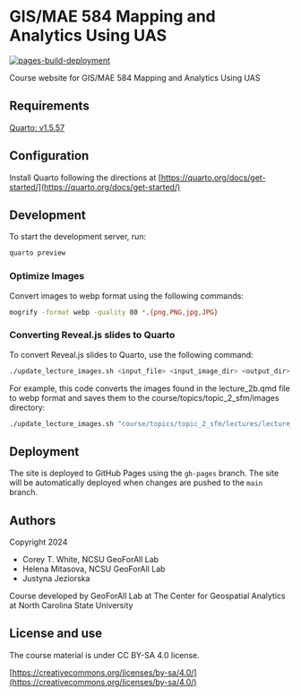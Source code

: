 # GIS/MAE 584 Mapping and Analytics Using UAS

[![pages-build-deployment](https://github.com/ncsu-geoforall-lab/gis-584-uas-course/actions/workflows/pages/pages-build-deployment/badge.svg?branch=gh-pages)](https://github.com/ncsu-geoforall-lab/gis-584-uas-course/actions/workflows/pages/pages-build-deployment)

Course website for GIS/MAE 584 Mapping and Analytics Using UAS

## Requirements

[Quarto: v1.5.57](https://quarto.org/docs/get-started/)

## Configuration

Install Quarto following the directions at [https://quarto.org/docs/get-started/](https://quarto.org/docs/get-started/)

## Development

To start the development server, run:

```bash
quarto preview
```

### Optimize Images

Convert images to webp format using the following commands:

```bash
mogrify -format webp -quality 80 *.{png,PNG,jpg,JPG}
```

### Converting Reveal.js slides to Quarto

To convert Reveal.js slides to Quarto, use the following command:

```bash
./update_lecture_images.sh <input_file> <input_image_dir> <output_dir> 
```

For example, this code converts the images found in the lecture_2b.qmd file to webp format and saves them to the course/topics/topic_2_sfm/images directory:

```bash
./update_lecture_images.sh "course/topics/topic_2_sfm/lectures/lecture_2b.qmd" "../uav-lidar-analytics-course/lectures/" "course/topics/topic_2_sfm/images
```

## Deployment

The site is deployed to GitHub Pages using the `gh-pages` branch. The site will be automatically deployed when changes are pushed to the `main` branch.

## Authors

Copyright 2024

- Corey T. White, NCSU GeoForAll Lab
- Helena Mitasova, NCSU GeoForAll Lab
- Justyna Jeziorska

Course developed by GeoForAll Lab at The Center for Geospatial Analytics at North Carolina State University

## License and use

The course material is under CC BY-SA 4.0 license.

[https://creativecommons.org/licenses/by-sa/4.0/](https://creativecommons.org/licenses/by-sa/4.0/)
